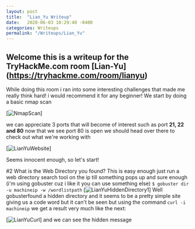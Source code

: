 ```yaml
---
layout: post
title:  "Lian_Yu Writeup"
date:   2020-06-03 10:29:40 -0400
categories: Writeups
permalink: "/Writeups/Lian_Yu"
---
```

## Welcome this is a writeup for the TryHackMe.com room [Lian-Yu] (https://tryhackme.com/room/lianyu)
While doing this room i ran into some interesting challenges that made me really think hard! i would recommend it for any beginner!
We start by doing a basic nmap scan

[![NmapScan](/pathpending "nmap scan of the machine")]

we can appreciate 3 ports that will become of interest such as port **21, 22 and 80** now that we see port 80 is open we should head over there to check out what we're working with

[![LianYuWebsite](/pathpending "Website of the room")]

Seems innocent enough, so let's start!

\#2 What is the Web Directory you found?
This is easy enough just run a web directory search tool on the ip till something pops up and sure enough (i'm using gobuster cuz i like it you can use something else)
`$ gobuster dir -u machineip -w /wordlistpath` 
[![LianYuHiddenDirectory1](/pathpending "Hidden sub directory")]
Well gobusterfound a hidden directory and it seems to be a pretty simple site giving us a code word but it can't be seen but using the command `curl -i machineip` we get a result very much like the next:

[![LianYuCurl](/pathpending "Curl of hidden site")]
and we can see the hidden message 

